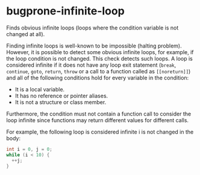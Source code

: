 # bugprone-infinite-loop

Finds obvious infinite loops (loops where the condition variable is not
changed at all).

Finding infinite loops is well-known to be impossible (halting problem).
However, it is possible to detect some obvious infinite loops, for
example, if the loop condition is not changed. This check detects such
loops. A loop is considered infinite if it does not have any loop exit
statement (`break`, `continue`, `goto`, `return`, `throw` or a call to a
function called as `[[noreturn]]`) and all of the following conditions
hold for every variable in the condition:

  - It is a local variable.
  - It has no reference or pointer aliases.
  - It is not a structure or class member.

Furthermore, the condition must not contain a function call to consider
the loop infinite since functions may return different values for
different calls.

For example, the following loop is considered infinite
<span class="title-ref">i</span> is not changed in the body:

``` c++
int i = 0, j = 0;
while (i < 10) {
  ++j;
}
```
